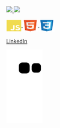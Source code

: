  <div>
   <a href="https://github.com/suelenturibio">
   <img height="180em" src="https://github-readme-stats.vercel.app/api?username=suelenturibio&show_icons=true&theme=tokyonight&include_all_commits=true&count_private=true"/>
   <img height="180em" src="https://github-readme-stats.vercel.app/api/top-langs/?username=suelenturibio&layout=compact&langs_count=6&theme=tokyonight"/>

</div>
<div style="display: inline_block"><br>
  <img align="center" alt="Js" height="30" width="40" src="https://raw.githubusercontent.com/devicons/devicon/master/icons/javascript/javascript-plain.svg">
  <img align="center" alt="HTML" height="30" width="40" src="https://raw.githubusercontent.com/devicons/devicon/master/icons/html5/html5-original.svg">
  <img align="center" alt="CSS" height="30" width="40" src="https://raw.githubusercontent.com/devicons/devicon/master/icons/css3/css3-original.svg">
</div>
 
 <br>
 

 
<div> 
 <a href="www.linkedin.com/in/suelenturibio" target="_blank" class="linkedin">LinkedIn</a>
 
  ![Snake animation](https://github.com/suelenturibio/suelenturibio/blob/output/github-contribution-grid-snake.svg)

</div>
